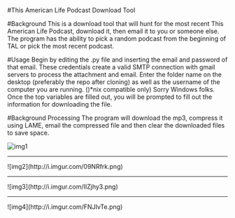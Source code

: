 #This American Life Podcast Download Tool

#Background
This is a download tool that will hunt for the most recent This American Life Podcast, download it, then email it to you or someone else.
The program has the ability to pick a random podcast from the beginning of TAL or pick the most recent podcast.

#Usage
Begin by editing the .py file and inserting the email and password of that email. These credentials create a valid SMTP connection with gmail servers to process the attachment and email.
Enter the folder name on the desktop (preferably the repo after cloning) as well as the username of the computer you are running. ()*nix compatible only) Sorry Windows folks.
Once the top variables are filled out, you will be prompted to fill out the information for downloading the file.

#Background Processing
The program will download the mp3, compress it using LAME, email the compressed file and then clear the downloaded files to save space.



![img1](http://i.imgur.com/VygWaDe.png)
<hr>
![img2](http://i.imgur.com/09NRfrk.png)
<hr>
![img3](http://i.imgur.com/IIZjhy3.png)
<hr>
![img4](http://i.imgur.com/FNJIvTe.png)
